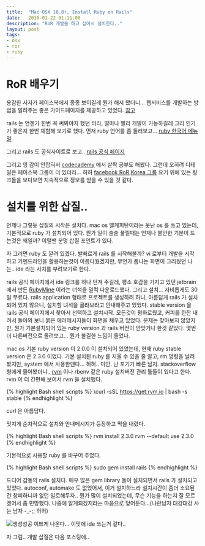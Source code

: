 ```yaml
---
title:  "Mac OSX 10.8+, Install Ruby on Rails"
date:   2016-01-22 01:11:00
description: "RoR 개발을 하고 싶어서 설치한다.."
layout: post
tags: 
- osx
- ror
- ruby
---
```


# RoR 배우기

용감한 사자가 페이스북에서 종종 보이길레 뭔가 해서 봤더니...
웹서비스를 개발하는 방법을 알려주는 좋은 가이드페이지를 제공하고 있었다. [참고](http://www.codelion.net/)

rails 는 언젠가 한번 꼭 써봐야지 했던 터라, 얼마나 빨리 개발이 가능하길레 그리 인기가 좋은지 한번 체험해 보기로 했다.
먼저 ruby 언어를 좀 둘러보고... [ruby 한국어 메뉴얼](https://www.ruby-lang.org/ko/)

그리고 rails 도 공식사이트로 보고.. [rails 공식 페이지](http://rubyonrails.org/)

그리고 영 감이 안잡혀서 [codecademy](https://www.codecademy.com/) 에서 살짝 공부도 해봤다. 
그런데 오히려 디테일은 페이스북 그룹이 더 있더라... 허허 [facebook RoR,Korea 그룹](https://www.facebook.com/groups/rubyonrailskorea/)
요기 위에 있는 링크들을 보다보면 지속적으로 정보를 얻을 수 있을 것 같다.


# 설치를 위한 삽질..

언제나 그렇듯 삽질의 시작은 설치다.
mac os 엘케피탄이라는 못난 os 를 쓰고 있는데, 기본적으로 ruby 가 설치되어 있다. 뭔가 일이 술술 풀릴때는 언제나 불안한 기분이 드는것은 왜일까?
이럴땐 분명 삽질 포인트가 있다.

자 그러면 ruby 도 깔려 있겠다. 발빠르게 rails 를 시작해볼까?
vi 로부터 개발을 시작하고 커멘드라인을 활용하는것이 아름다웠겠지만, 무언가 폼나는 화면이 그리웠던 나는.. ide 라는 사치를 부려보기로 한다.

rails 공식 페이지에서 ide 링크를 하나 던져 주길레, 평소 호감을 가지고 있던 jetbrain 에서 만든 [RubyMine](https://www.jetbrains.com/ruby/) 이라는 녀석을 덜컥 다운로드했다.
그리고 설치... 자비롭게도 30일 무료다.
rails application 형태로 프로젝트를 생성하려 하니, 아름답게 rails 가 설치되어 있지 않으니, 설치할 녀석을 골라보라고 안내해주고 있었다.
stable version 을 rails 공식 페이지에서 찾아서 선택하고 설치시작. 모든것이 평화로웠고, 커피를 한잔 내려서 돌아와 보니 붉은 에러메시지들이 화면을 채우고 있었다.
문제는 찾아보지 않았지만, 뭔가 기본설치되어 있는 ruby version 과 rails 버전이 안맞거나 한것 같았다. 몇번 더 다른버전으로 돌려보고... 뭔가 불길한 느낌이 들었다.

mac os 기본 ruby version 이 2.0.0 이 설치되어 있었는데, 현재 ruby stable version 은 2.3.0 이었다.
기본 설치된 ruby 를 지울 수 있을 줄 알고, rm 명령을 날려봤지만, system 에서 사용한덴다... 허허.. 미안. 난 포기가 빠른 남자.
stackoverflow 형에게 물어봤더니.. [rvm](https://rvm.io/) 이나 rbenv 같은 ruby 설치버전 관리 툴들이 있다고 한다.
rvm 이 더 간편해 보여서 rvm 을 설치했다.

{% highlight Bash shell scripts %}
\curl -sSL https://get.rvm.io | bash -s stable
{% endhighlight %}

curl 은 아름답다.

멋지게 순차적으로 설치와 안내메시지가 등장하고 막을 내렸다.

{% highlight Bash shell scripts %}
rvm install 2.3.0
rvm --default use 2.3.0
{% endhighlight %}

기본적으로 사용할 ruby 를 바꾸어 주었다.

{% highlight Bash shell scripts %}
sudo gem install rails
{% endhighlight %}

드디어 감동의 rails 설치다.
매우 많은 gem library 들이 설치되면서 rails 가 설치되고 있었다. autoconf, automake 도 없었어서, 이거 설치하느라 설치시간이 좀더 소요된건 창피하니까 없던 일로해두자..
뭔가 많이 설치되었는데, 무슨 기능을 하는지 잘 모르겠어서 좀 민망했다. 나중에 알게되겠지라는 마음으로 덮어둔다...(나란남자 대강대강 사는 남자 -_-;; 허허)

![생성성공]({{site.url}}/assets/MacOSX-ror-install/ide-success-screenshot-0.png)
이쁘게 나온다... 이맛에 ide 쓰는거 같다..

자 그럼.. 개발 삽질은 다음 포스팅에..
